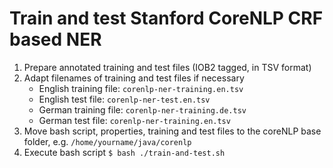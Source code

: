 # Train and test Stanford CoreNLP CRF based NER

1. Prepare annotated training and test files (IOB2 tagged, in TSV format)
2. Adapt filenames of training and test files if necessary
	- English training file: `corenlp-ner-training.en.tsv`
	- English test file: `corenlp-ner-test.en.tsv`
	- German training file: `corenlp-ner-training.de.tsv`
	- German test file: `corenlp-ner-training.en.tsv`
3. Move bash script, properties, training and test files to the coreNLP base folder, e.g. `/home/yourname/java/corenlp`
4. Execute bash script `$ bash ./train-and-test.sh`